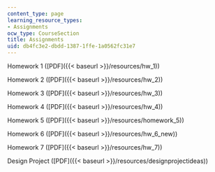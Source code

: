 ```yaml
---
content_type: page
learning_resource_types:
- Assignments
ocw_type: CourseSection
title: Assignments
uid: db4fc3e2-dbdd-1387-1ffe-1a0562fc31e7
---
```


Homework 1 ([PDF]({{< baseurl >}}/resources/hw_1))

Homework 2 ([PDF]({{< baseurl >}}/resources/hw_2))

Homework 3 ([PDF]({{< baseurl >}}/resources/hw_3))

Homework 4 ([PDF]({{< baseurl >}}/resources/hw_4))

Homework 5 ([PDF]({{< baseurl >}}/resources/homework_5))

Homework 6 ([PDF]({{< baseurl >}}/resources/hw_6_new))

Homework 7 ([PDF]({{< baseurl >}}/resources/hw_7))

Design Project ([PDF]({{< baseurl >}}/resources/designprojectideas))